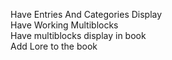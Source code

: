 Have Entries And Categories Display
<br>
Have Working Multiblocks
<br> 
Have multiblocks display in book
<br>
Add Lore to the book